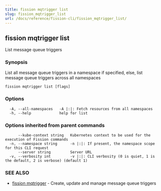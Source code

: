 ```yaml
---
title: fission mqtrigger list
slug: fission_mqtrigger_list
url: /docs/reference/fission-cli/fission_mqtrigger_list/
---
```

## fission mqtrigger list

List message queue triggers

### Synopsis

List all message queue triggers in a namespace if specified, else, list message queue triggers across all namespaces

```
fission mqtrigger list [flags]
```

### Options

```
  -A, --all-namespaces   -A |:|: Fetch resources from all namespaces
  -h, --help             help for list
```

### Options inherited from parent commands

```
      --kube-context string   Kubernetes context to be used for the execution of Fission commands
  -n, --namespace string      -n |:|: If present, the namespace scope for this CLI request
      --server string         Server URL
  -v, --verbosity int         -v |:|: CLI verbosity (0 is quiet, 1 is the default, 2 is verbose) (default 1)
```

### SEE ALSO

* [fission mqtrigger](/docs/reference/fission-cli/fission_mqtrigger/)	 - Create, update and manage message queue triggers

